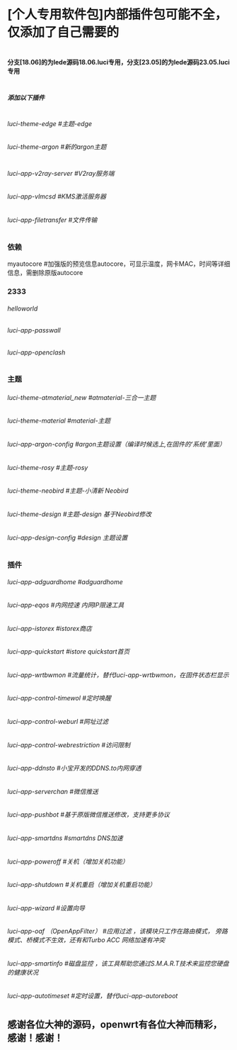 # [个人专用软件包]内部插件包可能不全，仅添加了自己需要的

#
#### 分支[18.06]的为lede源码18.06.luci专用，分支[23.05]的为lede源码23.05.luci专用
#

##### 添加以下插件
#

###### luci-theme-edge    #主题-edge
###### luci-theme-argon    #新的argon主题
#
###### luci-app-v2ray-server   #V2ray服务端
###### luci-app-vlmcsd          #KMS激活服务器
###### luci-app-filetransfer   #文件传输
#
###  依赖
myautocore    #加强版的预览信息autocore，可显示温度，网卡MAC，时间等详细信息，需删除原版autocore

### 2333
###### helloworld
###### luci-app-passwall
###### luci-app-openclash
#
### 主题
###### luci-theme-atmaterial_new   #atmaterial-三合一主题
###### luci-theme-material   #material-主题
###### luci-app-argon-config    #argon主题设置（编译时候选上,在固件的‘系统’里面）
###### luci-theme-rosy    #主题-rosy
###### luci-theme-neobird    #主题-小清新 Neobird
###### luci-theme-design    #主题-design 基于Neobird修改
###### luci-app-design-config    #design 主题设置
#
###  插件
###### luci-app-adguardhome    #adguardhome
###### luci-app-eqos    #内网控速 内网IP限速工具
###### luci-app-istorex    #istorex商店
###### luci-app-quickstart    #istore quickstart首页
###### luci-app-wrtbwmon    #流量统计，替代luci-app-wrtbwmon，在固件状态栏显示
###### luci-app-control-timewol    #定时唤醒
###### luci-app-control-weburl    #网址过滤
###### luci-app-control-webrestriction    #访问限制
###### luci-app-ddnsto    #小宝开发的DDNS.to内网穿透
###### luci-app-serverchan    #微信推送
###### luci-app-pushbot    #基于原版微信推送修改，支持更多协议
###### luci-app-smartdns    #smartdns DNS加速
###### luci-app-poweroff    #关机（增加关机功能）
###### luci-app-shutdown    #关机重启（增加关机重启功能）
###### luci-app-wizard    #设置向导
###### luci-app-oaf （OpenAppFilter）    #应用过滤 ，该模块只工作在路由模式， 旁路模式、桥模式不生效，还有和Turbo ACC 网络加速有冲突
###### luci-app-smartinfo    #磁盘监控 ，该工具帮助您通过S.M.A.R.T技术来监控您硬盘的健康状况
###### luci-app-autotimeset    #定时设置，替代luci-app-autoreboot
#


#
#
## 感谢各位大神的源码，openwrt有各位大神而精彩，感谢！感谢！

#


